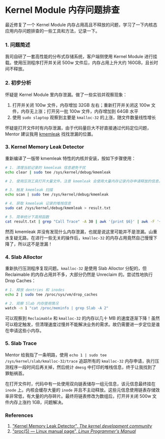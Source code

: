 # Kernel Module 内存问题排查

最近修复了一个 Kernel Module 内存占用高且不释放的问题，学习了一下内核态应用内存问题排查的一些工具和方法，记录一下。

### 1. 问题简述

我司自研了一套高性能的分布式存储系统，客户端侧使用 Kernel Module 进行挂载。使用压测程序打开并关闭 500w 文件后，内存占用上升大约 160GB，且长时间不释放。

### 2. 初步分析

怀疑是 Kernel Module 里内存泄漏。做了一些实验并观察现象：

1. 打开并关闭 100w 文件，内存增加 32GB 左右；重新打开并关闭这 100w 文件，内存无上涨；打开另一批 100w 文件，内存增加到 64GB 水平
2. 使用 `sudo slaptop` 观察到主要是 `kmalloc-32` 的上涨，随文件数量线性增长

怀疑是打开文件时有内存泄漏，由于代码量巨大不好直接通过代码定位问题，Mentor 建议我用 [kmemleak](https://www.kernel.org/doc/html/latest/dev-tools/kmemleak.html) 找找泄漏的位置。

### 3. Kernel Memory Leak Detector

重新编译了一版带 kmemleak 特性的内核并安装，按如下步骤使用：

```bash
# 1. 清理当前记录的 kmemleak 信息避免干扰
echo clear | sudo tee /sys/kernel/debug/kmemleak

# 2. 使用压测工具打开大量文件。注意 kmemleak 会使用大量内存记录内存申请释放的信息，注意别 OOM

# 3. 触发 kmemleak 扫描
echo scan | sudo tee /sys/kernel/debug/kmemleak

# 4. 获取 kmemleak 记录的堆栈信息
sudo cat /sys/kernel/debug/kmemleak > result.txt

# 5. 简单统计下高频函数
cat result.txt | grep "Call Trace" -A 30 | awk '{print $6}' | awk -F '+' '{print $1}' | sort | uniq -c | sort -n -k 1
```

然而 kmemleak 并没有发现什么内存泄漏，也就是说这里可能并不是泄漏。山重水复疑无路，在进行一些无关的操作后，`kmalloc-32` 的内存占用竟然自己慢慢下降了，所以这不是泄漏！

### 4. Slab Alloctor

重新执行压测程序复现问题。`kmalloc-32` 是使用 Slab Alloctor 分配的，但 Reclaimable 的内存占用并不多，大部分仍然是 Unreclaim 的。尝试性地执行 Drop Caches：

```bash
# 1. 释放 dentries 和 inodes
echo 2 | sudo tee /proc/sys/vm/drop_caches

# 2. 观察 Slab 内存使用情况
watch -n 1 "cat /proc/meminfo | grep Slab -A 2"
```

可以观察到 `Reclaimable` 和 `kmalloc-32` 的内存以几十 MB 的速度逐渐下降！虽然可以稳定触发，但清理速度过慢并不能解决业务的需求。故仍需要进一步定位是谁在申请这些小内存。

### 5. Slab Trace

Mentor 给我指了一条明路，使用 `echo 1 | sudo tee /sys/kernel/slab/kmalloc-32/trace` 追踪所有的 `kmalloc-32` 内存申请，执行压测程序一段时间后再关掉，然后统计 `dmesg` 中打印的堆栈信息，终于让我找到了罪魁祸首。

在打开文件时，代码中有一处使用双向链表储存一组元信息，该元信息最终挂在 `inode` 上。内核会缓存大量的 `inode` 并且不主动释放。这些元信息使用链表存储效率非常低，有大量的内存碎片。最终将链表修改为数组后，打开并关闭 500w 文件内存上涨约 1GB，问题解决。

### References

1. ["Kernel Memory Leak Detector", *The kernel development community*](https://www.kernel.org/doc/html/latest/dev-tools/kmemleak.html)
2. ["proc(5) — Linux manual page", *Linux Programmer's Manual*](https://man7.org/linux/man-pages/man5/proc.5.html)

